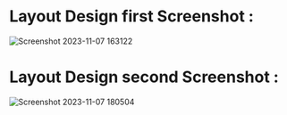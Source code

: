 # Layout Design first Screenshot : 

![Screenshot 2023-11-07 163122](https://github.com/mindexpert7546/Web-Layout-Design/assets/89348788/0b87bd0e-8cb0-4584-ac7d-1ba957fc794f)

# Layout Design second Screenshot : 


![Screenshot 2023-11-07 180504](https://github.com/mindexpert7546/Web-Layout-Design/assets/89348788/51ebdf78-95a9-4fc3-a5e7-c530930cc2ec)
